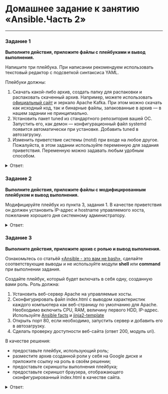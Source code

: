# Домашнее задание к занятию «Ansible.Часть 2»

---

### Задание 1

**Выполните действия, приложите файлы с плейбуками и вывод выполнения.**

Напишите три плейбука. При написании рекомендуем использовать текстовый редактор с подсветкой синтаксиса YAML.

Плейбуки должны: 

1. Скачать какой-либо архив, создать папку для распаковки и распаковать скаченный архив. Например, можете использовать [официальный сайт](https://kafka.apache.org/downloads) и зеркало Apache Kafka. При этом можно скачать как исходный код, так и бинарные файлы, запакованные в архив — в нашем задании не принципиально.
2. Установить пакет tuned из стандартного репозитория вашей ОС. Запустить его, как демон — конфигурационный файл systemd появится автоматически при установке. Добавить tuned в автозагрузку.
3. Изменить приветствие системы (motd) при входе на любое другое. Пожалуйста, в этом задании используйте переменную для задания приветствия. Переменную можно задавать любым удобным способом.

<details> 
<summary> Ответ:  </summary>

к 1
плейбук
```
- hosts: "84.252.139.27"
  remote_user: user
  become: yes
  become_method: sudo
  tasks:
    - name: "Apach Kafka скачать и распаковать"
      unarchive:
        src: "https://downloads.apache.org/kafka/3.5.0/kafka-3.5.0-src.tgz"
        dest: /tmp
        remote_src: yes
```

![](https://user-images.githubusercontent.com/136073445/256121185-02997c6e-3b15-41c8-bd95-095e07643eb0.png)

![](https://user-images.githubusercontent.com/136073445/256121044-fda3c74a-d0d9-483d-81d2-8bada3a8f1a8.png)


к 2
плейбук

```
- hosts: "130.193.52.143"
  remote_user: user
  become: yes
  become_method: sudo
  tasks:
    - name: Install tuned
      package:
        name: tuned
        state: present
    - name: Starting tuned
      systemd:
        name: tuned
        enabled: true
        masked: no
```


![](https://user-images.githubusercontent.com/136073445/256122072-57bf1f63-79ba-4f95-b396-b312eac35270.png)

```
ansible ip -u user -m shell -a "service tuned status" -b

```

![](https://user-images.githubusercontent.com/136073445/256130213-5d193804-c629-44e2-a575-f78a94ccabbb.png)

к 3

Плейбук
```
- hosts: "158.160.30.92"
  remote_user: user
  become: yes
  become_method: sudo
  vars:
    moto: "Привет!"
  tasks:
    - name: change /etc/motd
      copy:
        content: "{{moto}}"
        dest: /etc/motd
        owner: root
        group: root
        mode: 0644
```
![](https://user-images.githubusercontent.com/136073445/254506687-c6c9baa3-62ce-422f-bdf4-33359c6d3b6a.png)

![](https://user-images.githubusercontent.com/136073445/254507060-0d1e103a-dd0f-4861-aca6-2bd447b4e897.png)

</details> 

### Задание 2

**Выполните действия, приложите файлы с модифицированным плейбуком и вывод выполнения.** 

Модифицируйте плейбук из пункта 3, задания 1. В качестве приветствия он должен установить IP-адрес и hostname управляемого хоста, пожелание хорошего дня системному администратору. 

<details> 
<summary> Ответ:  </summary>

```

- hosts: "130.193.52.143"
  remote_user: user
  become: yes
  become_method: sudo
  vars:
    moto: Good morning! System Administrator
  tasks:
    - name:  Change /etc/motd
      copy:
        content:
          - "{{moto}}"
          - "{{ansible_facts.default_ipv4.address}}"
          - "{{ansible_facts.hostname}}"
        dest: /etc/motd
        owner: root
        group: root
        mode: 0644
```

![](https://user-images.githubusercontent.com/136073445/256135576-ee1da5a2-d4ba-47af-9255-e27d56d9541d.png)

![](https://user-images.githubusercontent.com/136073445/256135724-7b6991ae-6380-4d49-aac0-3075793a3ffe.png)

</details> 

### Задание 3

**Выполните действия, приложите архив с ролью и вывод выполнения.**

Ознакомьтесь со статьёй [«Ansible - это вам не bash»](https://habr.com/ru/post/494738/), сделайте соответствующие выводы и не используйте модули **shell** или **command** при выполнении задания.

Создайте плейбук, который будет включать в себя одну, созданную вами роль. Роль должна:

1. Установить веб-сервер Apache на управляемые хосты.
2. Сконфигурировать файл index.html c выводом характеристик каждого компьютера как веб-страницу по умолчанию для Apache. Необходимо включить CPU, RAM, величину первого HDD, IP-адрес. Используйте [Ansible facts](https://docs.ansible.com/ansible/latest/playbook_guide/playbooks_vars_facts.html) и [jinja2-template](https://linuxways.net/centos/how-to-use-the-jinja2-template-in-ansible/)
3. Открыть порт 80, если необходимо, запустить сервер и добавить его в автозагрузку.
4. Сделать проверку доступности веб-сайта (ответ 200, модуль uri).

В качестве решения:
- предоставьте плейбук, использующий роль;
- разместите архив созданной роли у себя на Google диске и приложите ссылку на роль в своём решении;
- предоставьте скриншоты выполнения плейбука;
- предоставьте скриншот браузера, отображающего сконфигурированный index.html в качестве сайта.

<details> 
<summary> Ответ:  </summary>

![](https://user-images.githubusercontent.com/136073445/258641664-f2906f58-8a14-498b-a846-2cfc0f84a7a2.png)

</details> 
